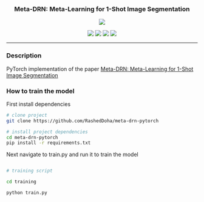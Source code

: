 <div align="center">

### Meta-DRN: Meta-Learning for 1-Shot Image Segmentation

[<img src="https://img.shields.io/badge/paper-arxiv.2008.00247-B31B1C">]("https://www.arxiv.org/abs/2008.00247")

[<img src="https://img.shields.io/badge/pytorch-1.7.0-E6492A">]("https://www.pytorch.org/") [<img src="https://img.shields.io/badge/pytorch%20lightning-1.0.4-%23792FE4">](https://www.pytorchlightning.ai/) [<img src="https://img.shields.io/badge/tensorboard-2.3.0-FD6A02">](https://www.tensorflow.org/tensorboard) [<img src="https://img.shields.io/badge/higher-0.2.1-000000">](https://www.tensorflow.org/tensorboard)

---

</div>

### Description

PyTorch implementation of the paper [Meta-DRN: Meta-Learning for 1-Shot Image Segmentation]("https://arxiv.org/abs/2008.00247")

### How to train the model

First install dependencies

```bash
# clone project   
git clone https://github.com/RashedDoha/meta-drn-pytorch

# install project dependencies 
cd meta-drn-pytorch
pip install -r requirements.txt
```

Next navigate to train.py and run it to train the model

```bash

# training script

cd training

python train.py

```




